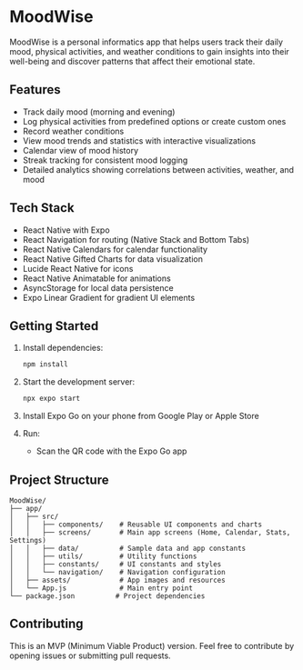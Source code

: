 # MoodWise

MoodWise is a personal informatics app that helps users track their daily mood, physical activities, and weather conditions to gain insights into their well-being and discover patterns that affect their emotional state.

## Features

- Track daily mood (morning and evening)
- Log physical activities from predefined options or create custom ones
- Record weather conditions
- View mood trends and statistics with interactive visualizations
- Calendar view of mood history
- Streak tracking for consistent mood logging
- Detailed analytics showing correlations between activities, weather, and mood

## Tech Stack

- React Native with Expo
- React Navigation for routing (Native Stack and Bottom Tabs)
- React Native Calendars for calendar functionality
- React Native Gifted Charts for data visualization
- Lucide React Native for icons
- React Native Animatable for animations
- AsyncStorage for local data persistence
- Expo Linear Gradient for gradient UI elements

## Getting Started

1. Install dependencies:

   ```bash
   npm install
   ```

2. Start the development server:

   ```bash
   npx expo start
   ```

3. Install Expo Go on your phone from Google Play or Apple Store
4. Run:
   - Scan the QR code with the Expo Go app

## Project Structure

```
MoodWise/
├── app/
│   ├── src/
│   │   ├── components/    # Reusable UI components and charts
│   │   ├── screens/       # Main app screens (Home, Calendar, Stats, Settings)
│   │   ├── data/          # Sample data and app constants
│   │   ├── utils/         # Utility functions
│   │   ├── constants/     # UI constants and styles
│   │   └── navigation/    # Navigation configuration
│   ├── assets/            # App images and resources
│   └── App.js             # Main entry point
└── package.json          # Project dependencies
```

## Contributing

This is an MVP (Minimum Viable Product) version. Feel free to contribute by opening issues or submitting pull requests.
